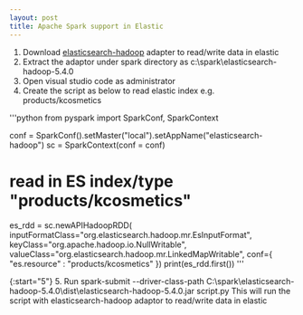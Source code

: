 ```yaml
---
layout: post
title: Apache Spark support in Elastic
---
```


1. Download [elasticsearch-hadoop](https://www.elastic.co/downloads/hadoop) adapter to read/write data in elastic
2. Extract the adaptor under spark directory as c:\spark\elasticsearch-hadoop-5.4.0
3. Open visual studio code as administrator
4. Create the script as below to read elastic index e.g. products/kcosmetics

'''python
from pyspark import SparkConf, SparkContext

conf = SparkConf().setMaster("local").setAppName("elasticsearch-hadoop")
sc = SparkContext(conf = conf)

# read in ES index/type "products/kcosmetics"
es_rdd = sc.newAPIHadoopRDD(
    inputFormatClass="org.elasticsearch.hadoop.mr.EsInputFormat",
    keyClass="org.apache.hadoop.io.NullWritable", 
    valueClass="org.elasticsearch.hadoop.mr.LinkedMapWritable", 
    conf={ "es.resource" : "products/kcosmetics" })
print(es_rdd.first())
'''

{:start="5"}
5. Run spark-submit --driver-class-path C:\spark\elasticsearch-hadoop-5.4.0\dist\elasticsearch-hadoop-5.4.0.jar script.py This will run the script with elasticsearch-hadoop adaptor to read/write data in elastic
